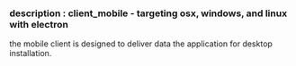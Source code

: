 ### description : client_mobile - targeting osx, windows, and linux with electron
the mobile client is designed to deliver data the application for desktop installation.